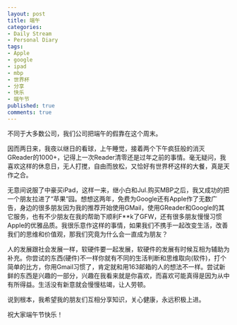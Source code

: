 ```yaml
---
layout: post
title: 端午
categories:
- Daily Stream
- Personal Diary
tags:
- Apple
- google
- ipad
- mbp
- 世界杯
- 分享
- 快乐
- 端午节
published: true
comments: true
---
```

<p>不同于大多数公司，我们公司把端午的假靠在这个周末。</p>

<p>因而两日来，我夜以继日的看球，上午睡觉，接着两个下午疯狂般的消灭GReader的1000+，记得上一次Reader清零还是过年之前的事情。毫无疑问，我喜欢这样的休息日，无人打搅，自由而放松，又恰好有世界杯这样的大餐，真是天作之合。</p>

<p>无意间说服了中豪买iPad，这样一来，继小白和Jul.购买MBP之后，我又成功的把一个朋友拉进了“苹果”园。想想这两年，免费为Google还有Apple作了无数广告，身边的很多朋友因为我的推荐开始使用GMail，使用GReader和Google的其它服务，也有不少朋友在我的帮助下顺利F**k了GFW，还有很多朋友慢慢习惯Apple的优雅品质。我很乐意作这样的事情，如果我们不携手一起改变生活，改善我们的思维和价值观，那我们究竟为什么会一直成为朋友？</p>

<p>人的发展跟社会发展一样，软硬件要一起发展，软硬件的发展有时候互相为辅助为补充。你尝试的东西(硬件)不一样你就有不同的生活判断和思维取向(软件)，打个简单的比方，你用Gmail习惯了，肯定就和用163邮箱的人的想法不一样。尝试新鲜的东西是兴趣的一部分，兴趣在我看来就是你喜欢，而喜欢可能真得是因为从中有所得益。生活没有新意就会慢慢枯竭，让人劳顿。</p>

<p>说到根本，我希望我的朋友们互相分享知识，关心健康，永远积极上进。</p>

<p>祝大家端午节快乐！</p>
